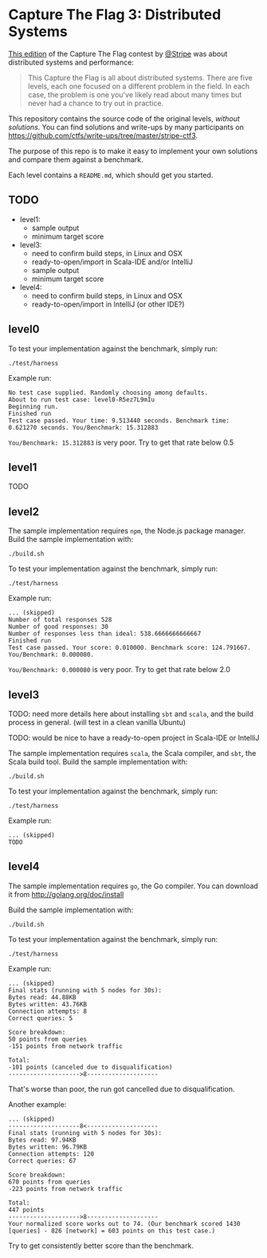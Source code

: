Capture The Flag 3: Distributed Systems
=======================================

[This edition](https://stripe-ctf.com/about) of the Capture The Flag contest by [@Stripe](https://twitter.com/stripe)
was about distributed systems and performance:

> This Capture the Flag is all about distributed systems.
> There are five levels, each one focused on a different problem
> in the field. In each case, the problem is one you've likely
> read about many times but never had a chance to try out in practice.

This repository contains the source code of the original levels,
*without solutions*. You can find solutions and write-ups by
many participants on <https://github.com/ctfs/write-ups/tree/master/stripe-ctf3>.

The purpose of this repo is to make it easy to implement your
own solutions and compare them against a benchmark.

Each level contains a `README.md`, which should get you started.

TODO
----
- level1:
    - sample output
    - minimum target score
- level3:
    - need to confirm build steps, in Linux and OSX
    - ready-to-open/import in Scala-IDE and/or IntelliJ
    - sample output
    - minimum target score
- level4:
    - need to confirm build steps, in Linux and OSX
    - ready-to-open/import in IntelliJ (or other IDE?)

level0
------
To test your implementation against the benchmark, simply run:

    ./test/harness

Example run:

```
No test case supplied. Randomly choosing among defaults.
About to run test case: level0-R5ez7L9mIu
Beginning run.
Finished run
Test case passed. Your time: 9.513440 seconds. Benchmark time: 0.621270 seconds. You/Benchmark: 15.312883
```

`You/Benchmark: 15.312883` is very poor.
Try to get that rate below 0.5


level1
------
TODO


level2
------
The sample implementation requires `npm`, the Node.js package manager.
Build the sample implementation with:

    ./build.sh

To test your implementation against the benchmark, simply run:

    ./test/harness

Example run:

```
... (skipped)
Number of total responses 528
Number of good responses: 30
Number of responses less than ideal: 538.6666666666667
Finished run
Test case passed. Your score: 0.010000. Benchmark score: 124.791667. You/Benchmark: 0.000080.
```

`You/Benchmark: 0.000080` is very poor.
Try to get that rate below 2.0


level3
------
TODO: need more details here about installing `sbt` and `scala`,
and the build process in general.
(will test in a clean vanilla Ubuntu)

TODO: would be nice to have a ready-to-open project in Scala-IDE or IntelliJ

The sample implementation requires `scala`, the Scala compiler,
and `sbt`, the Scala build tool.
Build the sample implementation with:

    ./build.sh

To test your implementation against the benchmark, simply run:

    ./test/harness

Example run:

```
... (skipped)
TODO
```


level4
------
The sample implementation requires `go`, the Go compiler.
You can download it from http://golang.org/doc/install

Build the sample implementation with:

    ./build.sh

To test your implementation against the benchmark, simply run:

    ./test/harness

Example run:

```
... (skipped)
Final stats (running with 5 nodes for 30s):
Bytes read: 44.88KB
Bytes written: 43.76KB
Connection attempts: 8
Correct queries: 5

Score breakdown:
50 points from queries
-151 points from network traffic

Total:
-101 points (canceled due to disqualification)
-------------------->8--------------------
```
That's worse than poor, the run got cancelled due to disqualification.

Another example:

```
... (skipped)
--------------------8<--------------------
Final stats (running with 5 nodes for 30s):
Bytes read: 97.94KB
Bytes written: 96.79KB
Connection attempts: 120
Correct queries: 67

Score breakdown:
670 points from queries
-223 points from network traffic

Total:
447 points
-------------------->8--------------------
Your normalized score works out to 74. (Our benchmark scored 1430 [queries] - 826 [network] = 603 points on this test case.)
```

Try to get consistently better score than the benchmark.
